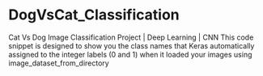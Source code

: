 # DogVsCat_Classification
Cat Vs Dog Image Classification Project | Deep Learning | CNN 
This code snippet is designed to show you the class names that Keras automatically assigned to the integer labels (0 and 1) when it loaded your images using image_dataset_from_directory

